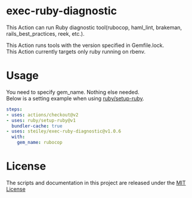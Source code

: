 # exec-ruby-diagnostic

This Action can run Ruby diagnostic tool(rubocop, haml_lint, brakeman, rails_best_practices, reek, etc.).

This Action runs tools with the version specified in Gemfile.lock.<br>
This Action currently targets only ruby ​​running on rbenv.
# Usage

You need to specify gem_name. Nothing else needed.<br>
Below is a setting example when using [ruby/setup-ruby](https://github.com/ruby/setup-ruby).

```yaml
steps:
- uses: actions/checkout@v2
- uses: ruby/setup-ruby@v1
  bundler-cache: true
- uses: steiley/exec-ruby-diagnostic@v1.0.6
  with:
    gem_name: rubocop
```

# License

The scripts and documentation in this project are released under the [MIT License](LICENSE)
